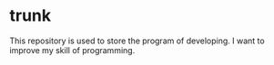 # trunk
This repository is used to store the program of developing.
I want to improve my skill of programming.
